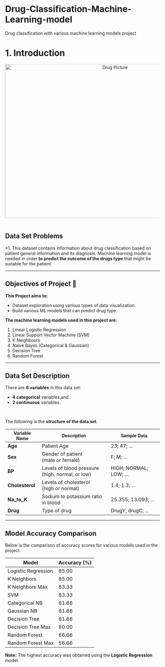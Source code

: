 # Drug-Classification-Machine-Learning-model
Drug classification with various machine learning models project
# 1. Introduction 
<center><img src="https://images.pexels.com/photos/159211/headache-pain-pills-medication-159211.jpeg" alt="Drug Picture" width="700" height="500"></center><br>

## Data Set Problems 
*1. This dataset contains information about drug classification based on patient general information and its diagnosis. Machine learning model is needed in order **to predict the outcome of the drugs type** that might be suitable for the patient.

---

## Objectives of Project 📌
  **This Project aims to:**
*   Dataset exploration using various types of data visualization.
*   Build various ML models that can predict drug type.

  **The machine learning models used in this project are:** 
1. Linear Logistic Regression
2. Linear Support Vector Machine (SVM)
3. K Neighbours
4. Naive Bayes (Categorical & Gaussian)
5. Decision Tree
6. Random Forest

---

## Data Set Description 

  There are **6 variables** in this data set:
*   **4 categorical** variables,and
*   **2 continuous** variables.

<br>

  The following is the **structure of the data set**.


<table style="width:100%">
<thead>
<tr>
<th style="text-align:center; font-weight: bold; font-size:14px">Variable Name</th>
<th style="text-align:center; font-weight: bold; font-size:14px">Description</th>
<th style="text-align:center; font-weight: bold; font-size:14px">Sample Data</th>
</tr>
</thead>
<tbody>
<tr>
<td><b>Age</b></td>
<td>Patient Age</td>
<td>23; 47; ...</td>
</tr>
<tr>
<td><b>Sex</b></td>
<td>Gender of patient <br> (male or female)</td>
<td>F; M; ...</td>
</tr>
<tr>
<td><b>BP</b></td>
<td>Levels of blood pressure <br> (high, normal, or low)</td>
<td>HIGH; NORMAL; LOW; ...</td>
</tr>
<tr>
<td><b>Cholesterol</b></td>
<td>Levels of cholesterol <br> (high or normal)</td>
<td>1.4; 1.3; ...</td>
</tr>
<tr>
<td><b>Na_to_K</b></td>
<td>Sodium to potassium ratio in blood</td>
<td>25.355; 13.093; ...</td>
</tr>
<tr>
<td><b>Drug</b></td>
<td>Type of drug</td>
<td>DrugY; drugC; ...</td>
</tr>
</tbody>
</table>

---
## Model Accuracy Comparison

Below is the comparison of accuracy scores for various models used in the project:

| Model                | Accuracy (%) |
|----------------------|--------------|
| Logistic Regression  | 85.00        |
| K Neighbors          | 85.00        |
| K Neighbors Max      | 83.33        |
| SVM                  | 83.33        |
| Categorical NB       | 81.66        |
| Gaussian NB          | 81.66        |
| Decision Tree        | 81.66        |
| Decision Tree Max    | 80.00        |
| Random Forest        | 66.66        |
| Random Forest Max    | 56.66        |

**Note:** The highest accuracy was obtained using the **Logistic Regression** model.
